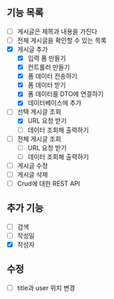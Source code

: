 ## 기능 목록
- [ ] 게시글은 제목과 내용을 가진다
- [ ] 전체 게시글을 확인할 수 있는 목록
- [x] 게시글 추가
  - [x] 입력 폼 만들기
  - [x] 컨트롤러 만들기
  - [x] 폼 데이터 전송하기
  - [x] 폼 데이터 받기
  - [x] 폼 데이터를 DTO에 연결하기
  - [x] 데이터베이스에 추가
- [ ] 선택 게시글 조회
  - [x] URL 요청 받기
  - [ ] 데이터 조회해 출력하기
- [ ] 전체 게시글 조회
  - [ ] URL 요청 받기
  - [ ] 데이터 조회해 출력하기
- [ ] 게시글 수정
- [ ] 게시글 삭제
- [ ] Crud에 대한 REST API

## 추가 기능
- [ ] 검색
- [ ] 작성일
- [x] 작성자

## 수정
- [ ] title과 user 위치 변경